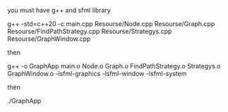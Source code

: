 you must have g++ and sfml library

g++ -std=c++20 -c main.cpp Resourse/Node.cpp Resourse/Graph.cpp Resourse/FindPathStrategy.cpp Resourse/Strategys.cpp Resourse/GraphWindow.cpp

then 

g++ -o GraphApp main.o Node.o Graph.o FindPathStrategy.o Strategys.o GraphWindow.o -lsfml-graphics -lsfml-window -lsfml-system

then 

./GraphApp
